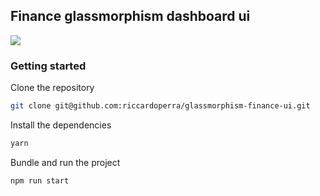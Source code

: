## Finance glassmorphism dashboard ui

<img src="glass-ui-animation.gif">

### Getting started

Clone the repository

```bash
git clone git@github.com:riccardoperra/glassmorphism-finance-ui.git
```

Install the dependencies

```bash
yarn
```

Bundle and run the project

```
npm run start
```
